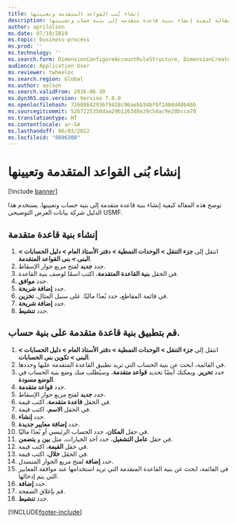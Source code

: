 ```yaml
---
title: إنشاء بُنى القواعد المتقدمة وتعيينها
description: توضح هذه المقالة كيفية إنشاء بنية قاعدة متقدمة إلى بنية حساب وتعيينها.
author: aprilolson
ms.date: 07/19/2019
ms.topic: business-process
ms.prod: ''
ms.technology: ''
ms.search.form: DimensionConfigureAccountRuleStructure, DimensionCreateAccountRuleStructure, DimensionHierarchyAddLevel, DimensionHierarchyConstraintActivate, DimensionConfigureAccountStructure, DimensionConfigureAccountRule, DimensionCreateAccountRule, DimensionSelectAccountRuleStructure
audience: Application User
ms.reviewer: twheeloc
ms.search.region: Global
ms.author: aolson
ms.search.validFrom: 2016-06-30
ms.dyn365.ops.version: Version 7.0.0
ms.openlocfilehash: 72688642936f9428c96aebb34bf9f240dd48b46b
ms.sourcegitcommit: 52b7225350daa29b1263d8e29c54ac9e20bcca70
ms.translationtype: HT
ms.contentlocale: ar-SA
ms.lasthandoff: 06/03/2022
ms.locfileid: "8896308"
---
```

# <a name="create-and-assign-advanced-rule-structures"></a>إنشاء بُنى القواعد المتقدمة وتعيينها

[!include [banner](../../includes/banner.md)]

توضح هذه المقالة كيفية إنشاء بنية قاعدة متقدمة إلى بنية حساب وتعيينها. يستخدم هذا الدليل شركة بيانات العرض التوضيحي USMF.

## <a name="create-an-advanced-rule-structure"></a>إنشاء بنية قاعدة متقدمة
1. انتقل إلى **جزء التنقل > الوحدات النمطية > دفتر الأستاذ العام > دليل الحسابات > البنى > بنى القواعد المتقدمة**.
2. حدد **جديد** لفتح مربع حوار الإسقاط‬.
3. في الحقل **بنية القاعدة المتقدمة**، اكتب اسمًا لوصف بنية القاعدة.
4. حدد **موافق**.
5. حدد **إضافة شريحة**.
6. في قائمة المقاطع، حدد بُعدًا ماليًا. على سبيل المثال، **تخزين**.  
7. حدد **إضافة شريحة**.
8. حدد **تنشيط**.

## <a name="apply-an-advanced-rule-structure-to-an-account-structure"></a>قم بتطبيق بنية قاعدة متقدمة على بنية حساب.
1. انتقل إلى **جزء التنقل > الوحدات النمطية > دفتر الأستاذ العام > دليل الحسابات > البنى > تكوين بنى الحسابات‬**.
2. في القائمة، ابحث عن بنية الحساب التي تريد تطبيق القاعدة المتقدمة عليها وحددها.
3. حدد **تحرير**. ويمكنك أيضًا تحديد **قواعد متقدمة**، وسيُطلب منك وضع بنية الحساب في **الوضع مسودة**.  
4. حدد **قواعد متقدمة**.
5. حدد **جديد** لفتح مربع حوار الإسقاط‬.
6. في الحقل **قاعدة متقدمة**، اكتب قيمة.
7. في الحقل **الاسم**، اكتب قيمة.
8. حدد **إنشاء**.
9. حدد **إضافة معايير جديدة**.
10. في حقل **المكان**، حدد الحساب الرئيسي أو بُعدًا ماليًا.
11. في حقل **عامل التشغيل**، حدد أحد الخيارات، مثل **بين** و **يتضمن**.
12. في حقل **القيمة**، اكتب قيمة.
13. في الحقل **خلال**، اكتب قيمة.
14. حدد **إضافة** لفتح مربع الحوار المنسدل.
15. في القائمة، ابحث عن بنية القاعدة المتقدمة التي تريد استخدامها عند موافقة المعايير التي يتم إدخالها.
16. حدد **إضافة**.
17. قم بإغلاق الصفحة.
18. حدد **تنشيط**.



[!INCLUDE[footer-include](../../../includes/footer-banner.md)]
